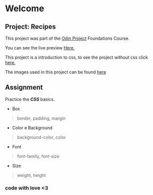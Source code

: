 # Welcome

## Project: Recipes

This project was part of the [Odin Project](https://www.theodinproject.com) Foundations Course.

You can see the live preview [Here.](https://eszdevstar.github.io/odin-recipes-css/)

This project is a introduction to css, to see the project without css click [here.](https://eszdevstar.github.io/odin-recipes/)

The  images used in this project can be found [here](https://commons.wikimedia.org/wiki/Main_Page)

## Assignment

Practice the _**CSS**_ basics. 

* Box
>  border, padding, margin

* Color e Background
>  background-color, color

* Font
>  font-family, font-size

* Size
>  weight, height


### code with love <3
